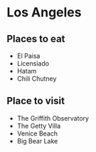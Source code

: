 # Los Angeles

## Places to eat
- El Paisa
- Licensiado
- Hatam
- Chili Chutney

## Place to visit
- The Griffith Observatory
- The Getty Villa
- Venice Beach
- Big Bear Lake
